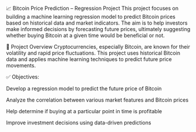 📈 Bitcoin Price Prediction – Regression Project
This project focuses on building a machine learning regression model to predict Bitcoin prices based on historical data and market indicators. The aim is to help investors make informed decisions by forecasting future prices, ultimately suggesting whether buying Bitcoin at a given time would be beneficial or not.

🚀 Project Overview
Cryptocurrencies, especially Bitcoin, are known for their volatility and rapid price fluctuations. This project uses historical Bitcoin data and applies machine learning techniques to predict future price movements.

✅ Objectives:

Develop a regression model to predict the future price of Bitcoin

Analyze the correlation between various market features and Bitcoin prices

Help determine if buying at a particular point in time is profitable

Improve investment decisions using data-driven predictions


